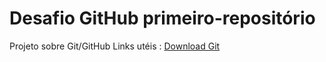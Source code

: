 # Desafio GitHub primeiro-repositório
Projeto sobre Git/GitHub
  Links utéis :
  [Download Git](https://git-scm.com/downloads)
  
